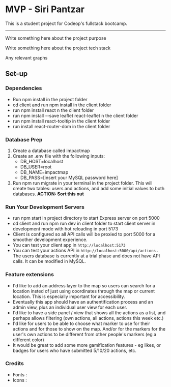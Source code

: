 # MVP - Siri Pantzar

This is a student project for Codeop's fullstack bootcamp.

---
Write something here about the project purpose

Write something here about the project tech stack

Any relevant graphs

## Set-up

### Dependencies

- Run npm install in the project folder
- cd client and run npm install in the client folder
- run npm install react n the client folder
- run npm install --save leaflet react-leaflet n the client folder
- run npm install react-tooltip in the client folder
- run install react-router-dom in the client folder

### Database Prep

1. Create a database called impactmap
2. Create an .env file with the following inputs:
    - DB_HOST=localhost
    - DB_USER=root
    - DB_NAME=impactmap
    - DB_PASS=[insert your MySQL password here]
3. Run npm run migrate in your terminal in the project folder. This will create two tables: users and actions, and add some initial values to both databases. **ACTION: Sort this out**

### Run Your Development Servers

- run npm start in project directory to start Express server on port 5000
- cd client and run npm run dev in client folder to start client server in development mode with hot reloading in port 5173
- Client is configured so all API calls will be proxied to port 5000 for a smoother development experience.
- You can test your client app in `http://localhost:5173`
- You can test your actions API in `http://localhost:5000/api/actions` . The users database is currently at a trial phase and does not have API calls. It can be modified in MySQL.

### Feature extensions

- I'd like to add an address layer to the map so users can search for a location insted of just using coordinates through the map or current location. This is especially important for accessibility.
- Eventually this app should have an authentification process and an admin view, plus an individual user view for each user.
- I'd like to have a side panel / view that shows all the actions as a list, and perhaps allows filtering (own actions, all actions, actions this week etc.)
- I'd like for users to be able to choose what marker to use for their actions and for those to show on the map. And/or for the markers for the user's own actions to be different from other people's markers (eg a different color)
- It would be great to add some more gamification features - eg likes, or badges for users who have submitted 5/10/20 actions, etc.

### Credits

- Fonts :
- Icons :
